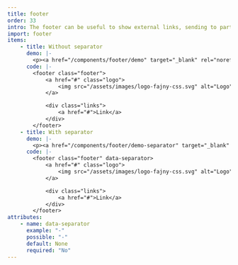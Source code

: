 ```yaml
---
title: footer
order: 33
intro: The footer can be useful to show external links, sending to partners' websites for example, or legal links.
import: footer
items:
    - title: Without separator
      demo: |-
        <p><a href="/components/footer/demo" target="_blank" rel="noreferrer noopener">Demo here</a></p>
      code: |-
        <footer class="footer">
            <a href="#" class="logo">
                <img src="/assets/images/logo-fajny-css.svg" alt="Logo">
            </a>

            <div class="links">
                <a href="#">Link</a>
            </div>
        </footer>
    - title: With separator
      demo: |-
        <p><a href="/components/footer/demo-separator" target="_blank" rel="noreferrer noopener">Demo here</a></p>
      code: |-
        <footer class="footer" data-separator>
            <a href="#" class="logo">
                <img src="/assets/images/logo-fajny-css.svg" alt="Logo">
            </a>

            <div class="links">
                <a href="#">Link</a>
            </div>
        </footer>
attributes:
    - name: data-separator
      example: "-"
      possible: "-"
      default: None
      required: "No"
---
```

